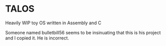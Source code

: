 # TALOS
Heavily WIP toy OS written in Assembly and C

Someone named bulletbill56 seems to be insinuating that this is his project and I copied it. He is incorrect.
